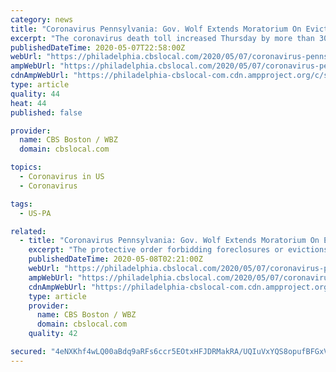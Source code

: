 ```yaml
---
category: news
title: "Coronavirus Pennsylvania: Gov. Wolf Extends Moratorium On Evictions, Foreclosures By 2 Months"
excerpt: "The coronavirus death toll increased Thursday by more than 300 as Gov. Tom Wolf extended a moratorium on foreclosures and evictions by another two months, saying residents should not have to worry about losing their homes during the pandemic."
publishedDateTime: 2020-05-07T22:58:00Z
webUrl: "https://philadelphia.cbslocal.com/2020/05/07/coronavirus-pennsylvania-gov-wolf-extends-moratorium-on-evictions-foreclosures-by-2-months/"
ampWebUrl: "https://philadelphia.cbslocal.com/2020/05/07/coronavirus-pennsylvania-gov-wolf-extends-moratorium-on-evictions-foreclosures-by-2-months/amp/"
cdnAmpWebUrl: "https://philadelphia-cbslocal-com.cdn.ampproject.org/c/s/philadelphia.cbslocal.com/2020/05/07/coronavirus-pennsylvania-gov-wolf-extends-moratorium-on-evictions-foreclosures-by-2-months/amp/"
type: article
quality: 44
heat: 44
published: false

provider:
  name: CBS Boston / WBZ
  domain: cbslocal.com

topics:
  - Coronavirus in US
  - Coronavirus

tags:
  - US-PA

related:
  - title: "Coronavirus Pennsylvania: Gov. Wolf Extends Moratorium On Evictions, Foreclosures Through July 10"
    excerpt: "The protective order forbidding foreclosures or evictions in Pennsylvania was scheduled to end on Monday. Today, Gov. Tom Wolf announced that he will be extending that measure, but it’s not a free pass."
    publishedDateTime: 2020-05-08T02:21:00Z
    webUrl: "https://philadelphia.cbslocal.com/2020/05/07/coronavirus-pennsylvania-gov-wolf-extends-moratorium-on-evictions-foreclosures-by-2-months/"
    ampWebUrl: "https://philadelphia.cbslocal.com/2020/05/07/coronavirus-pennsylvania-gov-wolf-extends-moratorium-on-evictions-foreclosures-by-2-months/amp/"
    cdnAmpWebUrl: "https://philadelphia-cbslocal-com.cdn.ampproject.org/c/s/philadelphia.cbslocal.com/2020/05/07/coronavirus-pennsylvania-gov-wolf-extends-moratorium-on-evictions-foreclosures-by-2-months/amp/"
    type: article
    provider:
      name: CBS Boston / WBZ
      domain: cbslocal.com
    quality: 42

secured: "4eNXKhf4wLQ00aBdq9aRFs6ccr5EOtxHFJDRMakRA/UQIuVxYQS8opufBFGxVAjSXDC9NrngZMDWbbkhd8Llra7fff+0VLux5P8bqy7L9btfrDHCR6KZ9nRRBn9mLQucHR4STCr4MVOjthGJAy+iTnAbBBvUEKVRKUpneSHhPDUUxhnotaA39Fns49EYvADgaya3z3NLxWYrr2loVjMhuaCOpPC5P4CkHMBrpGfqzWwVloeD0lFdiBw/pSGQ8K9V3f3YlGznrBkJ/C4XeYZ6VRJSD/H5IFt6L4gHlAFNVMddmEEfZwge4PFByahzOiXMOpCEIluKmW5pqYGQgZiY6iAHjd1H1STISv1YoxfGgDIO2Z8vQHT28F5n0X5/rjt9xGXw+eV3eJtm36IHVVmkRwyBZgl4eZYbFHXklvLX84qyrfNkAYFzJzWZ2MEWuUyF73md34XzF6Gtj0iDHklaC5tAchsYGWccUDnua0UTFkI=;mNbjNpmHT9YWZXT6P2gGyQ=="
---
```


